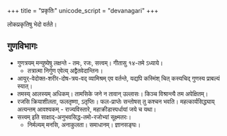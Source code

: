 +++
title = "प्रकृतिः"
unicode_script = "devanagari"
+++

लोकप्रकृतिषु भेदो वर्तते।

## गुणविभागः
- गुणत्रयम् मन्युष्येषु लक्षन्ते - तमः, रजः, सत्त्वम्। गीतासु १४-तमे ऽध्याये। 
  - तत्रात्मा निर्गुण एवेत्य् अद्वैतवेदान्तिनः।
- आयुर्-वेदोक्त-शरीर-दोष-त्रय-वद् व्यामिश्रम् एव वर्तन्ते, यद्यपि कस्मिंश् चित् कस्यचिद् गुणस्य प्राबल्यं स्यात्। 
- तमस्य् आलस्यम् अधिकम्। तामसिके जने न तावान् उल्लासः। किञ्च विश्रान्त्यै तम अपेक्षितम्।
- रजसि क्रियाशीलता, फलतृष्णा, ऽतृप्तिः। फल-प्राप्तेः सन्तोषस् तु कश्चन भवति। महत्कार्यसिद्ध्याय् अत्यन्तम् आवश्यकम् - राज्यविस्तारे, महाक्रीडास्पर्धायां जये च यथा।
- सत्त्वम् इति साक्षाद्-अनुभवसिद्ध-तमो-रजोभ्यां सूक्ष्मतरः। 
  - निर्मल्यम् मनसि, अनाकुलता। समाधानम्। ज्ञानसङ्घः।